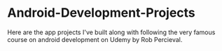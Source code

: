 # Android-Development-Projects
Here are the app projects I've built along with following the very famous course on android development on Udemy by Rob Percieval. 

